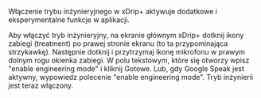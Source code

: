 Włączenie trybu inżynieryjnego w xDrip+ aktywuje dodatkowe i eksperymentalne funkcje w aplikacji.

Aby włączyć tryb inżynieryjny, na ekranie głównym xDrip+ dotknij ikony zabiegi (treatment) po prawej stronie ekranu (to ta przypominająca strzykawkę). Następnie dotknij i przytrzymaj ikonę mikrofonu w prawym dolnym rogu okienka zabiegi. W polu tekstowym, które się otworzy wpisz "enable engineering mode" i kliknij Gotowe. Lub, gdy Google Speak jest aktywny, wypowiedz polecenie "enable engineering mode". Tryb inżynierii jest teraz włączony.